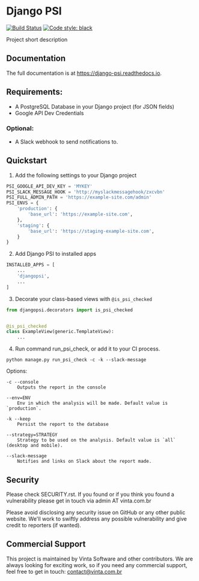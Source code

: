 # Django PSI

[![Build Status](https://travis-ci.org/vintasoftware/django-psi.svg?branch=develop)](https://travis-ci.org/vintasoftware/django-psi)
[![Code style: black](https://img.shields.io/badge/code%20style-black-000000.svg)](https://github.com/psf/black)

Project short description

## Documentation
The full documentation is at https://django-psi.readthedocs.io.

## Requirements:
- A PostgreSQL Database in your Django project (for JSON fields)
- Google API Dev Credentials

### Optional:
- A Slack webhook to send notifications to.

## Quickstart

1. Add the following settings to your Django project
```python
PSI_GOOGLE_API_DEV_KEY = 'MYKEY'
PSI_SLACK_MESSAGE_HOOK = 'http://myslackmessagehook/zxcvbn'
PSI_FULL_ADMIN_PATH = 'https://example-site.com/admin'
PSI_ENVS = {
    'production': {
        'base_url': 'https://example-site.com',
    },
    'staging': {
        'base_url': 'https://staging-example-site.com',
    }
}
```

2. Add Django PSI to installed apps

```python
INSTALLED_APPS = [
    ...
    'djangopsi',
    ...
]
```

3. Decorate your class-based views with `@is_psi_checked`

```python
from djangopsi.decorators import is_psi_checked


@is_psi_checked
class ExampleView(generic.TemplateView):
    ...
```

4. Run command run_psi_check, or add it to your CI process.

`python manage.py run_psi_check -c -k --slack-message`

Options:

```
-c --console
    Outputs the report in the console

--env=ENV
    Env in which the analysis will be made. Default value is `production`.

-k --keep
    Persist the report to the database

--strategy=STRATEGY
    Strategy to be used on the analysis. Default value is `all` (desktop and mobile).

--slack-message
    Notifies and links on Slack about the report made.
```

## Security

Please check SECURITY.rst. If you found or if you think you found a vulnerability please get in touch via admin AT vinta.com.br

Please avoid disclosing any security issue on GitHub or any other public website. We'll work to swiftly address any possible vulnerability and give credit to reporters (if wanted).

## Commercial Support

This project is maintained by Vinta Software and other contributors. We are always looking for exciting work, so if you need any commercial support, feel free to get in touch: contact@vinta.com.br